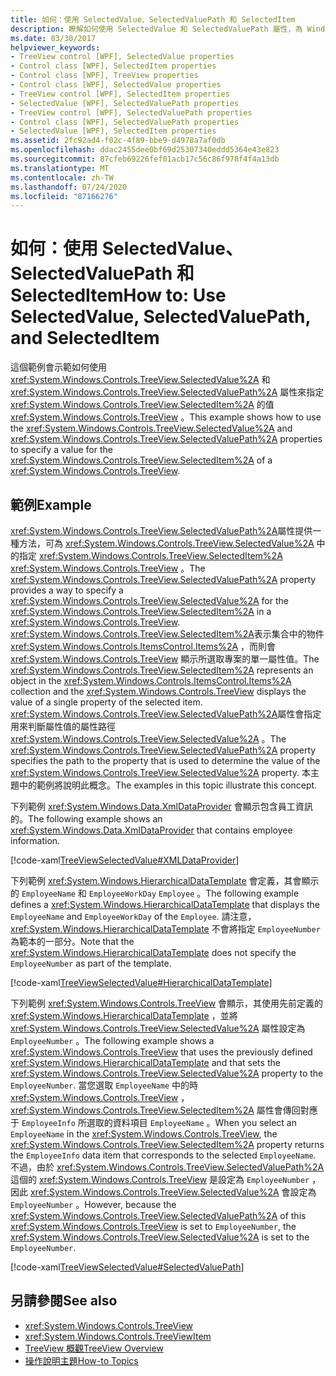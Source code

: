 ```yaml
---
title: 如何：使用 SelectedValue、SelectedValuePath 和 SelectedItem
description: 瞭解如何使用 SelectedValue 和 SelectedValuePath 屬性，為 Windows Presentation Foundation TreeView 的 SelectedItem 指定值。
ms.date: 03/30/2017
helpviewer_keywords:
- TreeView control [WPF], SelectedValue properties
- Control class [WPF], SelectedItem properties
- Control class [WPF], TreeView properties
- Control class [WPF], SelectedValue properties
- TreeView control [WPF], SelectedItem properties
- SelectedValue [WPF], SelectedValuePath properties
- TreeView control [WPF], SelectedValuePath properties
- Control class [WPF], SelectedValuePath properties
- SelectedValue [WPF], SelectedItem properties
ms.assetid: 2fc92ad4-f02c-4f89-bbe9-d4978a7af0db
ms.openlocfilehash: ddac2455dee0bf69d25307340eddd5364e43e823
ms.sourcegitcommit: 87cfeb69226fef01acb17c56c86f978f4f4a13db
ms.translationtype: MT
ms.contentlocale: zh-TW
ms.lasthandoff: 07/24/2020
ms.locfileid: "87166276"
---
```

# <a name="how-to-use-selectedvalue-selectedvaluepath-and-selecteditem"></a><span data-ttu-id="fcc78-103">如何：使用 SelectedValue、SelectedValuePath 和 SelectedItem</span><span class="sxs-lookup"><span data-stu-id="fcc78-103">How to: Use SelectedValue, SelectedValuePath, and SelectedItem</span></span>
<span data-ttu-id="fcc78-104">這個範例會示範如何使用 <xref:System.Windows.Controls.TreeView.SelectedValue%2A> 和 <xref:System.Windows.Controls.TreeView.SelectedValuePath%2A> 屬性來指定 <xref:System.Windows.Controls.TreeView.SelectedItem%2A> 的值 <xref:System.Windows.Controls.TreeView> 。</span><span class="sxs-lookup"><span data-stu-id="fcc78-104">This example shows how to use the <xref:System.Windows.Controls.TreeView.SelectedValue%2A> and <xref:System.Windows.Controls.TreeView.SelectedValuePath%2A> properties to specify a value for the <xref:System.Windows.Controls.TreeView.SelectedItem%2A> of a <xref:System.Windows.Controls.TreeView>.</span></span>  
  
## <a name="example"></a><span data-ttu-id="fcc78-105">範例</span><span class="sxs-lookup"><span data-stu-id="fcc78-105">Example</span></span>  
 <span data-ttu-id="fcc78-106"><xref:System.Windows.Controls.TreeView.SelectedValuePath%2A>屬性提供一種方法，可為 <xref:System.Windows.Controls.TreeView.SelectedValue%2A> 中的指定 <xref:System.Windows.Controls.TreeView.SelectedItem%2A> <xref:System.Windows.Controls.TreeView> 。</span><span class="sxs-lookup"><span data-stu-id="fcc78-106">The <xref:System.Windows.Controls.TreeView.SelectedValuePath%2A> property provides a way to specify a <xref:System.Windows.Controls.TreeView.SelectedValue%2A> for the <xref:System.Windows.Controls.TreeView.SelectedItem%2A> in a <xref:System.Windows.Controls.TreeView>.</span></span> <span data-ttu-id="fcc78-107"><xref:System.Windows.Controls.TreeView.SelectedItem%2A>表示集合中的物件 <xref:System.Windows.Controls.ItemsControl.Items%2A> ，而則會 <xref:System.Windows.Controls.TreeView> 顯示所選取專案的單一屬性值。</span><span class="sxs-lookup"><span data-stu-id="fcc78-107">The <xref:System.Windows.Controls.TreeView.SelectedItem%2A> represents an object in the <xref:System.Windows.Controls.ItemsControl.Items%2A> collection and the <xref:System.Windows.Controls.TreeView> displays the value of a single property of the selected item.</span></span> <span data-ttu-id="fcc78-108"><xref:System.Windows.Controls.TreeView.SelectedValuePath%2A>屬性會指定用來判斷屬性值的屬性路徑 <xref:System.Windows.Controls.TreeView.SelectedValue%2A> 。</span><span class="sxs-lookup"><span data-stu-id="fcc78-108">The <xref:System.Windows.Controls.TreeView.SelectedValuePath%2A> property specifies the path to the property that is used to determine the value of the <xref:System.Windows.Controls.TreeView.SelectedValue%2A> property.</span></span> <span data-ttu-id="fcc78-109">本主題中的範例將說明此概念。</span><span class="sxs-lookup"><span data-stu-id="fcc78-109">The examples in this topic illustrate this concept.</span></span>  
  
 <span data-ttu-id="fcc78-110">下列範例 <xref:System.Windows.Data.XmlDataProvider> 會顯示包含員工資訊的。</span><span class="sxs-lookup"><span data-stu-id="fcc78-110">The following example shows an <xref:System.Windows.Data.XmlDataProvider> that contains employee information.</span></span>  
  
 [!code-xaml[TreeViewSelectedValue#XMLDataProvider](~/samples/snippets/csharp/VS_Snippets_Wpf/TreeViewSelectedValue/CS/Window1.xaml#xmldataprovider)]  
  
 <span data-ttu-id="fcc78-111">下列範例 <xref:System.Windows.HierarchicalDataTemplate> 會定義，其會顯示的 `EmployeeName` 和 `EmployeeWorkDay` `Employee` 。</span><span class="sxs-lookup"><span data-stu-id="fcc78-111">The following example defines a <xref:System.Windows.HierarchicalDataTemplate> that displays the `EmployeeName` and `EmployeeWorkDay` of the `Employee`.</span></span> <span data-ttu-id="fcc78-112">請注意， <xref:System.Windows.HierarchicalDataTemplate> 不會將指定 `EmployeeNumber` 為範本的一部分。</span><span class="sxs-lookup"><span data-stu-id="fcc78-112">Note that the <xref:System.Windows.HierarchicalDataTemplate> does not specify the `EmployeeNumber` as part of the template.</span></span>  
  
 [!code-xaml[TreeViewSelectedValue#HierarchicalDataTemplate](~/samples/snippets/csharp/VS_Snippets_Wpf/TreeViewSelectedValue/CS/Window1.xaml#hierarchicaldatatemplate)]  
  
 <span data-ttu-id="fcc78-113">下列範例 <xref:System.Windows.Controls.TreeView> 會顯示，其使用先前定義的 <xref:System.Windows.HierarchicalDataTemplate> ，並將 <xref:System.Windows.Controls.TreeView.SelectedValue%2A> 屬性設定為 `EmployeeNumber` 。</span><span class="sxs-lookup"><span data-stu-id="fcc78-113">The following example shows a <xref:System.Windows.Controls.TreeView> that uses the previously defined <xref:System.Windows.HierarchicalDataTemplate> and that sets the <xref:System.Windows.Controls.TreeView.SelectedValue%2A> property to the `EmployeeNumber`.</span></span> <span data-ttu-id="fcc78-114">當您選取 `EmployeeName` 中的時 <xref:System.Windows.Controls.TreeView> ， <xref:System.Windows.Controls.TreeView.SelectedItem%2A> 屬性會傳回對應于 `EmployeeInfo` 所選取的資料項目 `EmployeeName` 。</span><span class="sxs-lookup"><span data-stu-id="fcc78-114">When you select an `EmployeeName` in the <xref:System.Windows.Controls.TreeView>, the <xref:System.Windows.Controls.TreeView.SelectedItem%2A> property returns the `EmployeeInfo` data item that corresponds to the selected `EmployeeName`.</span></span> <span data-ttu-id="fcc78-115">不過，由於 <xref:System.Windows.Controls.TreeView.SelectedValuePath%2A> 這個的 <xref:System.Windows.Controls.TreeView> 是設定為 `EmployeeNumber` ，因此 <xref:System.Windows.Controls.TreeView.SelectedValue%2A> 會設定為 `EmployeeNumber` 。</span><span class="sxs-lookup"><span data-stu-id="fcc78-115">However, because the <xref:System.Windows.Controls.TreeView.SelectedValuePath%2A> of this <xref:System.Windows.Controls.TreeView> is set to `EmployeeNumber`, the <xref:System.Windows.Controls.TreeView.SelectedValue%2A> is set to the `EmployeeNumber`.</span></span>  
  
 [!code-xaml[TreeViewSelectedValue#SelectedValuePath](~/samples/snippets/csharp/VS_Snippets_Wpf/TreeViewSelectedValue/CS/Window1.xaml#selectedvaluepath)]  
  
## <a name="see-also"></a><span data-ttu-id="fcc78-116">另請參閱</span><span class="sxs-lookup"><span data-stu-id="fcc78-116">See also</span></span>

- <xref:System.Windows.Controls.TreeView>
- <xref:System.Windows.Controls.TreeViewItem>
- [<span data-ttu-id="fcc78-117">TreeView 概觀</span><span class="sxs-lookup"><span data-stu-id="fcc78-117">TreeView Overview</span></span>](treeview-overview.md)
- [<span data-ttu-id="fcc78-118">操作說明主題</span><span class="sxs-lookup"><span data-stu-id="fcc78-118">How-to Topics</span></span>](treeview-how-to-topics.md)
